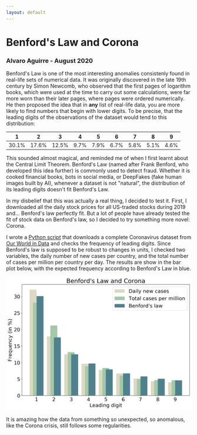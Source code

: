 ```yaml
---
layout: default
---
```


# Benford's Law and Corona

### Alvaro Aguirre - August 2020

Benford's Law is one of the most interesting anomalies consistenly found in real-life sets of numerical data. It was originally discovered in the late 19th century by Simon Newcomb, who observed that the first pages of logarithm books, which were used at the time to carry out some calculations, were far more worn than their later pages, where pages were ordered numerically. He then proposed the idea that in **any** list of real-life data, you are more likely to find numbers that begin with lower digits. To be precise, that the leading digits of the observations of the dataset would tend to this distribution:

| 1     | 2     | 3     | 4    | 5    | 6    | 7    | 8    | 9    |
|-------|-------|-------|------|------|------|------|------|------|
| 30.1% | 17.6% | 12.5% | 9.7% | 7.9% | 6.7% | 5.8% | 5.1% | 4.6% |

This sounded almost magical, and reminded me of when I first learnt about the Central Limit Theorem. Benford's Law (named after Frank Benford, who developed this idea further) is commonly used to detect fraud. Whether it is cooked financial books, bots in social media, or DeepFakes (fake human images built by AI), whenever a dataset is not "natural", the distribution of its leading digits doesn't fit Benford's Law. 

In my disbelief that this was actually a real thing, I decided to test it. First, I downloaded all the daily stock prices for all US-traded stocks during 2019 and... Benford's law perfectly fit. But a lot of people have already tested the fit of stock data on Benford's law, so I decided to try something more novel: Corona.

I wrote a [Python script](./benfords.py) that downloads a complete Coronavirus dataset from [Our World in Data](https://ourworldindata.org/coronavirus) and checks the frequency of leading digits. Since Benford's law is supposed to be robust to changes in units, I checked two variables, the daily number of new cases per country, and the total number of cases per million per country per day. The results are show in the bar plot below, with the expected frequency according to Benford's Law in blue.

![Benfords](benford_corona.png)

It is amazing how the data from something so unexpected, so anomalous, like the Corona crisis, still follows some regularities.